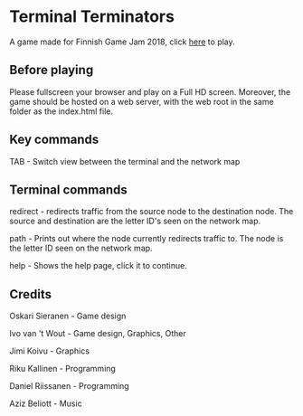 # Terminal Terminators
A game made for Finnish Game Jam 2018, click [here](https://doc97.github.io/TerminalTerminators/ "Terminal Terminators") to play.

## Before playing
Please fullscreen your browser and play on a Full HD screen. Moreover,
the game should be hosted on a web server, with the web root in the same folder as the index.html file.

## Key commands
TAB - Switch view between the terminal and the network map

## Terminal commands
redirect <source> <destination> - redirects traffic from the source node to the destination node. The source and destination are the letter ID's seen on the network map.

path <node> - Prints out where the node currently redirects traffic to. The node is the letter ID seen on the network map.

help - Shows the help page, click it to continue.

## Credits
Oskari Sieranen - Game design

Ivo van 't Wout - Game design, Graphics, Other

Jimi Koivu - Graphics

Riku Kallinen - Programming

Daniel Riissanen - Programming

Aziz Beliott - Music


